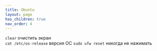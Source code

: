 ```yaml
---
title: Ubuntu
layout: page
has_children: true
nav_order: 4
---
```

`clear` очистить экран  
`cat /etc/os-release`  версия ОС
`sudo ufw reset` никогда не нажимать